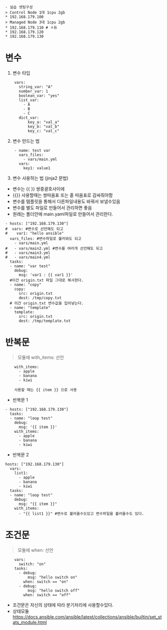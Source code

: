 ```
- 실습 셋팅구성
> Control Node 1대 1cpu 2gb
* 192.168.179.100
> Managed Node 3대 1cpu 2gb
* 192.168.179.110 # ㅈ듀
* 192.168.179.120
* 192.168.179.130
```
# 변수
1. 변수 타입
```
	vars:
	  string_var: "A"
	  number_var: 1
	  boolean_var: "yes"
	  list_var:
	    - A
	    - B
	    - C
	  dict_var:
	      key_a: "val_a"
	      key_b: "val_b"
	      key_c: "val_c"
```
2. 변수 만드는 법
```
	- name: test var
	  vars_files:
	    - vars/main.yml
	  vars:
	    key1: value1
```

3. 변수 사용하는 법 (jinja2 문법)
+	변수는 {{ }} 쌍중괄호사이에
+	{{}} 사용할때는 쌍따옴표 또는 홑 따옴표로 감싸줘야함
+	변수를 템플릿을 통해서 다른파일내용도 바꿔서 보낼수있음
+	변수를 별도 파일로 만들어서 관리하면 좋음
+   원래는 폴더안에 main.yaml파일로 만들어서 관리한다.
```
- hosts: ["192.168.179.130"]
#  vars: #변수로 선언해도 되고
#    var1: "hello ansible"
  vars_files: #변수파일로 불러와도 되고
    - vars/main.yml
#   - vars/main2.yml #변수를 여러개 선언해도 되고
#   - vars/main3.yml
#   - vars/main4.yml
  tasks:
  - name: "var test"
    debug:
      msg: 'var1 : {{ var1 }}'
  #이건 origin.txt 파일 그대로 복사한다.
  - name: "copy"
    copy:
      src: origin.txt
      dest: /tmp/copy.txt
  # 이건 origin.txt 변수값을 집어넣는다.
  - name: "template"
    template:
      src: origin.txt
      dest: /tmp/template.txt
```



# 반복문
> 모듈에 with_items: 선언
```
	with_items:
	  - apple
	  - banana
	  - kiwi

	사용할 때는 {{ item }} 으로 사용
```
- 반복문 1
```
- hosts: ["192.168.179.130"] 
  tasks:
  - name: "loop test"
    debug:
      msg: '{{ item }}'
    with_items:
      - apple
      - banana
      - kiwi
```
- 반복문 2
```
hosts: ["192.168.179.130"] 
  vars:
    list1:
      - apple
      - banana
      - kiwi
  tasks:
  - name: "loop test"
    debug:
      msg: "{{ item }}"
    with_items:
      - "{{ list1 }}" #변수로 불러올수도있고 변수파일을 불러올수도 있다.
```
# 조건문
> 모듈에 when: 선언
```
	vars:
	  switch: "on"
	tasks:
	  - debug:
	      msg: "hello switch on"
	    when: switch == "on"
	  - debug:
	      msg: "hello switch off"
	    when: switch == "off"
```
- 조건문은 자신의 상태에 따라 분기처리에 사용할수있다.
- 상태모듈 https://docs.ansible.com/ansible/latest/collections/ansible/builtin/set_stats_module.html